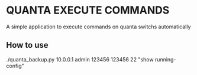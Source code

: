 # QUANTA EXECUTE COMMANDS

A simple application to execute commands on quanta switchs automatically 

## How to use
./quanta_backup.py 10.0.0.1 admin 123456 123456 22 "show running-config"
